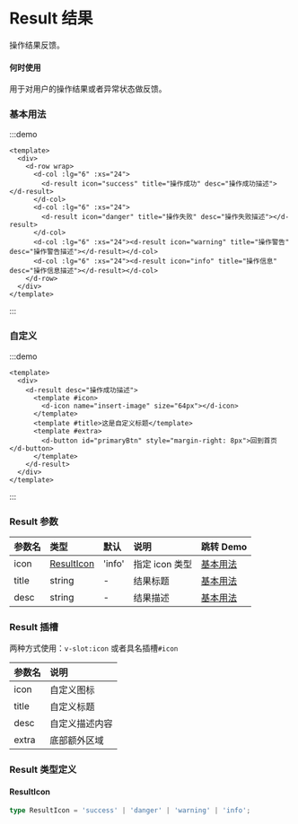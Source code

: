 # Result 结果

操作结果反馈。

#### 何时使用

用于对用户的操作结果或者异常状态做反馈。

### 基本用法

:::demo

```vue
<template>
  <div>
    <d-row wrap>
      <d-col :lg="6" :xs="24">
        <d-result icon="success" title="操作成功" desc="操作成功描述"></d-result>
      </d-col>
      <d-col :lg="6" :xs="24">
        <d-result icon="danger" title="操作失败" desc="操作失败描述"></d-result>
      </d-col>
      <d-col :lg="6" :xs="24"><d-result icon="warning" title="操作警告" desc="操作警告描述"></d-result></d-col>
      <d-col :lg="6" :xs="24"><d-result icon="info" title="操作信息" desc="操作信息描述"></d-result></d-col>
    </d-row>
  </div>
</template>
```

:::

### 自定义

:::demo

```vue
<template>
  <div>
    <d-result desc="操作成功描述">
      <template #icon>
        <d-icon name="insert-image" size="64px"></d-icon>
      </template>
      <template #title>这是自定义标题</template>
      <template #extra>
        <d-button id="primaryBtn" style="margin-right: 8px">回到首页</d-button>
      </template>
    </d-result>
  </div>
</template>
```

:::

### Result 参数

| 参数名  | 类型                      | 默认   | 说明           | 跳转 Demo             |
| :----- | :------------------------- | :------ | :-------------- | :--------------------- |
| icon  | [ResultIcon](#resulticon) | 'info' | 指定 icon 类型 | [基本用法](#基本用法) |
| title | string                    | -      | 结果标题       | [基本用法](#基本用法) |
| desc  | string                    | -      | 结果描述       | [基本用法](#基本用法) |

### Result 插槽

两种方式使用：`v-slot:icon` 或者具名插槽`#icon`

| 参数名 | 说明           |
| :----- | :------------- |
| icon   | 自定义图标     |
| title  | 自定义标题     |
| desc   | 自定义描述内容 |
| extra  | 底部额外区域   |


### Result 类型定义

#### ResultIcon

```ts
type ResultIcon = 'success' | 'danger' | 'warning' | 'info';
```
